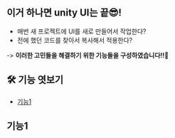 ## 이거 하나면 unity UI는 끝😎!
- 매번 새 프로젝트에 UI를 새로 만들어서 작업한다?
- 전에 했던 코드를 찾아서 복사해서 적용한다?

-> **이러한 고민들을 해결하기 위한 기능들을 구성하였습니다!!👏**
## 🛠 기능 엿보기
- [기능1](#기능1)
## 기능1
